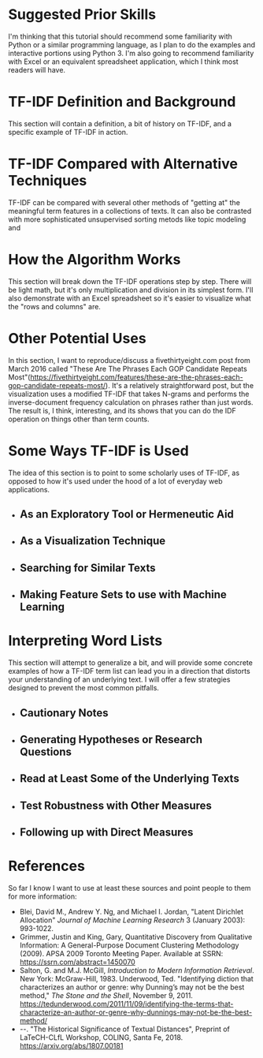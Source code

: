 




# Suggested Prior Skills

I'm thinking that this tutorial should recommend some familiarity with Python or a similar programming language, as I plan to do the examples and interactive portions using Python 3. I'm also going to recommend familiarity with Excel or an equivalent spreadsheet application, which I think most readers will have.

# TF-IDF Definition and Background

This section will contain a definition, a bit of history on TF-IDF, and a specific example of TF-IDF in action.

# TF-IDF Compared with Alternative Techniques

TF-IDF can be compared with several other methods of "getting at" the meaningful term features in a collections of texts. It can also be contrasted with more sophisticated unsupervised sorting metods like topic modeling and 

# How the Algorithm Works

This section will break down the TF-IDF operations step by step. There will be light math, but it's only multiplication and division in its simplest form. I'll also demonstrate with an Excel spreadsheet so it's easier to visualize what the "rows and columns" are.  

# Other Potential Uses 

In this section, I want to reproduce/discuss a fivethirtyeight.com post from March 2016 called "These Are The Phrases Each GOP Candidate Repeats Most"(https://fivethirtyeight.com/features/these-are-the-phrases-each-gop-candidate-repeats-most/). It's a relatively straightforward post, but the visualization uses a modified TF-IDF that takes N-grams and performs the inverse-document frequency calculation on phrases rather than just words. The result is, I think, interesting, and its shows that you can do the IDF operation on things other than term counts. 

# Some Ways TF-IDF is Used

The idea of this section is to point to some scholarly uses of TF-IDF, as opposed to how it's used under the hood of a lot of everyday web applications.

- ## As an Exploratory Tool or Hermeneutic Aid
- ## As a Visualization Technique
- ## Searching for Similar Texts
- ## Making Feature Sets to use with Machine Learning

# Interpreting Word Lists

This section will attempt to generalize a bit, and will provide some concrete examples of how a TF-IDF term list can lead you in a direction that distorts your understanding of an underlying text. I will offer a few strategies designed to prevent the most common pitfalls.

- ## Cautionary Notes
- ## Generating Hypotheses or Research Questions
- ## Read at Least Some of the Underlying Texts 
- ## Test Robustness with Other Measures
- ## Following up with Direct Measures

# References

So far I know I want to use at least these sources and point people to them for more information: 

- Blei, David M., Andrew Y. Ng, and Michael I. Jordan, "Latent Dirichlet Allocation" _Journal of Machine Learning Research_ 3 (January 2003): 993-1022.
- Grimmer, Justin and King, Gary, Quantitative Discovery from Qualitative Information: A General-Purpose Document Clustering Methodology (2009). APSA 2009 Toronto Meeting Paper. Available at SSRN: https://ssrn.com/abstract=1450070
- Salton, G. and M.J. McGill, _Introduction to Modern Information Retrieval_. New York: McGraw-Hill, 1983.
Underwood, Ted. "Identifying diction that characterizes an author or genre: why Dunning’s may not be the best method," _The Stone and the Shell_, November 9, 2011. https://tedunderwood.com/2011/11/09/identifying-the-terms-that-characterize-an-author-or-genre-why-dunnings-may-not-be-the-best-method/
- --. "The Historical Significance of Textual Distances", Preprint of LaTeCH-CLfL Workshop, COLING, Santa Fe, 2018. https://arxiv.org/abs/1807.00181